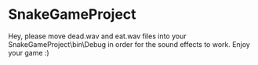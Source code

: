 # SnakeGameProject

Hey, 
please move dead.wav and eat.wav files into your SnakeGameProject\bin\Debug in order for the sound effects to work.
Enjoy your game :) 

